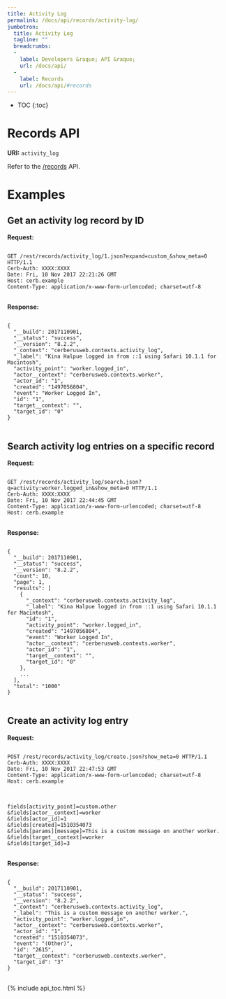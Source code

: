 ```yaml
---
title: Activity Log
permalink: /docs/api/records/activity-log/
jumbotron:
  title: Activity Log
  tagline: ""
  breadcrumbs:
  -
    label: Developers &raquo; API &raquo;
    url: /docs/api/
  -
    label: Records
    url: /docs/api/#records
---
```


* TOC
{:toc}

# Records API

**URI:** `activity_log`

Refer to the [/records](/docs/api/modules/records/) API.

# Examples

## Get an activity log record by ID

**Request:**

<pre>
<code class="language-http">
GET /rest/records/activity_log/1.json?expand=custom_&show_meta=0 HTTP/1.1
Cerb-Auth: XXXX:XXXX
Date: Fri, 10 Nov 2017 22:21:26 GMT
Host: cerb.example
Content-Type: application/x-www-form-urlencoded; charset=utf-8
</code>
</pre>

**Response:**

<pre>
<code class="language-json">
{
  "__build": 2017110901,
  "__status": "success",
  "__version": "8.2.2",
  "_context": "cerberusweb.contexts.activity_log",
  "_label": "Kina Halpue logged in from ::1 using Safari 10.1.1 for Macintosh",
  "activity_point": "worker.logged_in",
  "actor__context": "cerberusweb.contexts.worker",
  "actor_id": "1",
  "created": "1497056804",
  "event": "Worker Logged In",
  "id": "1",
  "target__context": "",
  "target_id": "0"
}
</code>
</pre>

## Search activity log entries on a specific record

**Request:**

<pre>
<code class="language-http">
GET /rest/records/activity_log/search.json?q=activity:worker.logged_in&show_meta=0 HTTP/1.1
Cerb-Auth: XXXX:XXXX
Date: Fri, 10 Nov 2017 22:44:45 GMT
Content-Type: application/x-www-form-urlencoded; charset=utf-8
Host: cerb.example
</code>
</pre>

**Response:**

<pre>
<code class="language-json">
{
  "__build": 2017110901,
  "__status": "success",
  "__version": "8.2.2",
  "count": 10,
  "page": 1,
  "results": [
    {
      "_context": "cerberusweb.contexts.activity_log",
      "_label": "Kina Halpue logged in from ::1 using Safari 10.1.1 for Macintosh",
      "id": "1",
      "activity_point": "worker.logged_in",
      "created": "1497056804",
      "event": "Worker Logged In",
      "actor__context": "cerberusweb.contexts.worker",
      "actor_id": "1",
      "target__context": "",
      "target_id": "0"
    },
    ...
  ],
  "total": "1000"
}
</code>
</pre>

## Create an activity log entry

**Request:**

<pre>
<code class="language-http">
POST /rest/records/activity_log/create.json?show_meta=0 HTTP/1.1
Cerb-Auth: XXXX:XXXX
Date: Fri, 10 Nov 2017 22:47:53 GMT
Content-Type: application/x-www-form-urlencoded; charset=utf-8
Host: cerb.example
</code>
</pre>

<pre>
<code class="language-text">
fields[activity_point]=custom.other
&fields[actor__context]=worker
&fields[actor_id]=1
&fields[created]=1510354073
&fields[params][message]=This is a custom message on another worker.
&fields[target__context]=worker
&fields[target_id]=3
</code>
</pre>

**Response:**

<pre>
<code class="language-json">
{
  "__build": 2017110901,
  "__status": "success",
  "__version": "8.2.2",
  "_context": "cerberusweb.contexts.activity_log",
  "_label": "This is a custom message on another worker.",
  "activity_point": "worker.logged_in",
  "actor__context": "cerberusweb.contexts.worker",
  "actor_id": "1",
  "created": "1510354073",
  "event": "(Other)",
  "id": "2615",
  "target__context": "cerberusweb.contexts.worker",
  "target_id": "3"
}
</code>
</pre>

{% include api_toc.html %}
